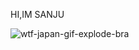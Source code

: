 HI,IM SANJU

![wtf-japan-gif-explode-bra](https://github.com/sanjusarank/sanjusarank/assets/90486716/f208a971-b506-4133-b247-a59b04d75452)

